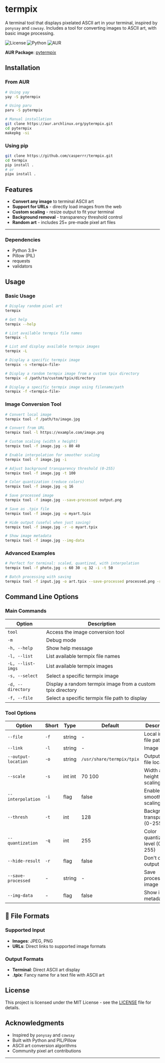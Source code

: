 # termpix

A terminal tool that displays pixelated ASCII art in your terminal, inspired by `ponysay` and `cowsay`.
Includes a tool for converting images to ASCII art, with basic image processing.

![License](https://img.shields.io/badge/license-MIT-blue.svg)
![Python](https://img.shields.io/badge/python-3.9+-blue.svg)
![AUR](https://img.shields.io/badge/AUR-pytermpix-blue.svg)

**AUR Package**: [pytermpix](https://aur.archlinux.org/packages/pytermpix)

## Installation

### From AUR 
```bash
# Using yay
yay -S pytermpix

# Using paru
paru -S pytermpix

# Manual installation
git clone https://aur.archlinux.org/pytermpix.git
cd pytermpix
makepkg -si
```

### Using pip
```bash
git clone https://github.com/casperrr/termpix.git
cd termpix
pip install .
# or
pipx install .
```

## Features

- **Convert any image** to terminal ASCII art
- **Support for URLs** - directly load images from the web
- **Custom scaling** - resize output to fit your terminal
- **Background removal** - transparency threshold control
- **Random art** - includes 25+ pre-made pixel art files

***

### Dependencies
- Python 3.9+
- Pillow (PIL)
- requests
- validators

## Usage

### Basic Usage
```bash
# Display random pixel art
termpix

# Get help
termpix --help

# List available termpix file names
termpix -l

# List and display available termpix images
termpix -L

# Display a specific termpix image
termpix -s <termpix-file>

# Display a random termpix image from a custom tpix directory
termpix -d /path/to/custom/tpix/directory

# Display a specific termpix image using filename/path
termpix -f <termpix-file>
```

### Image Conversion Tool
```bash
# Convert local image
termpix tool -f /path/to/image.jpg

# Convert from URL
termpix tool -l https://example.com/image.png

# Custom scaling (width x height)
termpix tool -f image.jpg -s 80 40

# Enable interpolation for smoother scaling
termpix tool -f image.jpg -i

# Adjust background transparency threshold (0-255)
termpix tool -f image.jpg -t 100

# Color quantization (reduce colors)
termpix tool -f image.jpg -q 16

# Save processed image
termpix tool -f image.jpg --save-processed output.png

# Save as .tpix file
termpix tool -f image.jpg -o myart.tpix

# Hide output (useful when just saving)
termpix tool -f image.jpg -r -o myart.tpix

# Show image metadata
termpix tool -f image.jpg --img-data
```

### Advanced Examples
```bash
# Perfect for terminal: scaled, quantized, with interpolation
termpix tool -f photo.jpg -s 60 30 -q 32 -i -t 50

# Batch processing with saving
termpix tool -f input.jpg -o art.tpix --save-processed processed.png -r
```

## Command Line Options

### Main Commands
| Option | Description |
|--------|-------------|
| `tool` | Access the image conversion tool |
| `-m` | Debug mode |
| `-h, --help` | Show help message |
| `-l, --list` | List available termpix file names |
| `-L, --list-imgs` | List available termpix images |
| `-s, --select` | Select a specific termpix image | 
| `-d, --directory` | Display a random termpix image from a custom tpix directory |
| `-f, --file` | Select a specific termpix file path to display |

### Tool Options
| Option | Short | Type | Default | Description |
|--------|-------|------|---------|-------------|
| `--file` | `-f` | string | - | Local image file path |
| `--link` | `-l` | string | - | Image URL |
| `--output-location` | `-o` | string | `/usr/share/termpix/tpix` | Output .tpix file location |
| `--scale` | `-s` | int int | 70 100 | Width and height scaling |
| `--interpolation` | `-i` | flag | false | Enable smooth scaling |
| `--thresh` | `-t` | int | 128 | Background transparency (0-255) |
| `--quantization` | `-q` | int | 255 | Color quantization level (0-255) |
| `--hide-result` | `-r` | flag | false | Don't display output |
| `--save-processed` | - | string | - | Save processed image path |
| `--img-data` | - | flag | false | Show image metadata |

## 📁 File Formats

### Supported Input
- **Images**: JPEG, PNG
- **URLs**: Direct links to supported image formats

### Output Formats
- **Terminal**: Direct ASCII art display
- **.tpix**: Fancy name for a text file with ASCII art

## License

This project is licensed under the MIT License - see the [LICENSE](LICENSE) file for details.

## Acknowledgments

- Inspired by `ponysay` and `cowsay`
- Built with Python and PIL/Pillow
- ASCII art conversion algorithms
- Community pixel art contributions

***

